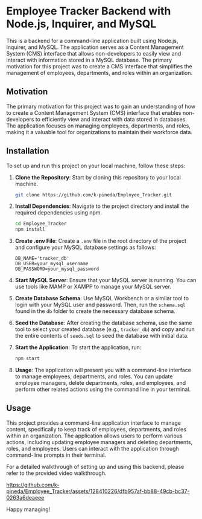 # Employee Tracker Backend with Node.js, Inquirer, and MySQL

This is a backend for a command-line application built using Node.js, Inquirer, and MySQL. The application serves as a Content Management System (CMS) interface that allows non-developers to easily view and interact with information stored in a MySQL database. The primary motivation for this project was to create a CMS interface that simplifies the management of employees, departments, and roles within an organization. 

## Motivation

The primary motivation for this project was to gain an understanding of how to create a Content Management System (CMS) interface that enables non-developers to efficiently view and interact with data stored in databases. The application focuses on managing employees, departments, and roles, making it a valuable tool for organizations to maintain their workforce data.

## Installation

To set up and run this project on your local machine, follow these steps:

1. **Clone the Repository**: Start by cloning this repository to your local machine.

   ```bash
   git clone https://github.com/k-pineda/Employee_Tracker.git
   ```

2. **Install Dependencies**: Navigate to the project directory and install the required dependencies using npm.

   ```bash
   cd Employee_Tracker
   npm install
   ```

3. **Create .env File**: Create a `.env` file in the root directory of the project and configure your MySQL database settings as follows:

   ```env
   DB_NAME='tracker_db'
   DB_USER=your_mysql_username
   DB_PASSWORD=your_mysql_password
   ```

4. **Start MySQL Server**: Ensure that your MySQL server is running. You can use tools like MAMP or XAMPP to manage your MySQL server.

5. **Create Database Schema**: Use MySQL Workbench or a similar tool to login with your MySQL user and password. Then, run the `schema.sql` found in the `db` folder to create the necessary database schema.

6. **Seed the Database**: After creating the database schema, use the same tool to select your created database (e.g., `tracker_db`) and copy and run the entire contents of `seeds.sql` to seed the database with initial data.

7. **Start the Application**: To start the application, run:

   ```bash
   npm start
   ```

8. **Usage**: The application will present you with a command-line interface to manage employees, departments, and roles. You can update employee managers, delete departments, roles, and employees, and perform other related actions using the command line in your terminal.

## Usage

This project provides a command-line application interface to manage content, specifically to keep track of employees, departments, and roles within an organization. The application allows users to perform various actions, including updating employee managers and deleting departments, roles, and employees. Users can interact with the application through command-line prompts in their terminal.

For a detailed walkthrough of setting up and using this backend, please refer to the provided video walkthrough.

https://github.com/k-pineda/Employee_Tracker/assets/128410226/dfb957af-bb88-49cb-bc37-0263a6deaeee

Happy managing!
